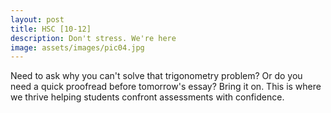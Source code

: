 ```yaml
---
layout: post
title: HSC [10-12]
description: Don't stress. We're here
image: assets/images/pic04.jpg
---
```


Need to ask why you can't solve that trigonometry problem? Or do you need a quick proofread before tomorrow's essay? Bring it on. This is where we thrive helping students confront assessments with confidence.
